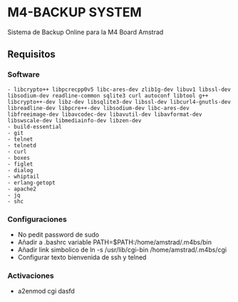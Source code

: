 # M4-BACKUP SYSTEM

Sistema de Backup Online para la M4 Board Amstrad

## Requisitos
### Software

```shell
- libcrypto++ libpcrecpp0v5 libc-ares-dev zlib1g-dev libuv1 libssl-dev libsodium-dev readline-common sqlite3 curl autoconf libtool g++ libcrypto++-dev libz-dev libsqlite3-dev libssl-dev libcurl4-gnutls-dev libreadline-dev libpcre++-dev libsodium-dev libc-ares-dev libfreeimage-dev libavcodec-dev libavutil-dev libavformat-dev libswscale-dev libmediainfo-dev libzen-dev
- build-essential
- git
- telnet
- telnetd
- curl
- boxes
- figlet
- dialog
- whiptail
- erlang-getopt
- apache2
- jq
- shc
```

### Configuraciones

- No pedit password de sudo
- Añadir a .bashrc variable PATH=$PATH:/home/amstrad/.m4bs/bin
- Añadir link simbolico de ln -s /usr/lib/cgi-bin /home/amstrad/.m4bs/cgi
- Configurar texto bienvenida de ssh y telned

### Activaciones
- a2enmod cgi
dasfd
